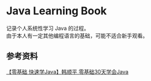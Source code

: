 # Java Learning Book

记录个人系统性学习 Java 的过程。  
由于本人有一定其他编程语言的基础，可能不适合新手观看。

## 参考资料

[【零基础 快速学Java】韩顺平 零基础30天学会Java](https://www.bilibili.com/video/BV1fh411y7R8)
